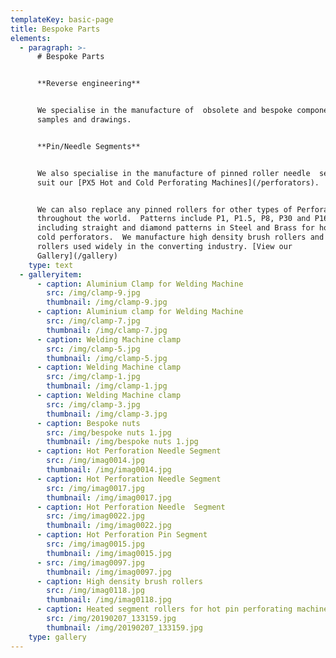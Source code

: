 ```yaml
---
templateKey: basic-page
title: Bespoke Parts
elements:
  - paragraph: >-
      # Bespoke Parts


      **Reverse engineering**


      We specialise in the manufacture of  obsolete and bespoke components from
      samples and drawings.


      **Pin/Needle Segments**


      We also specialise in the manufacture of pinned roller needle  segments to
      suit our [PX5 Hot and Cold Perforating Machines](/perforators).


      We can also replace any pinned rollers for other types of Perforators used
      throughout the world.  Patterns include P1, P1.5, P8, P30 and P160,
      including straight and diamond patterns in Steel and Brass for hot and
      cold perforators.  We manufacture high density brush rollers and heated
      rollers used widely in the converting industry. [View our
      Gallery](/gallery)
    type: text
  - galleryitem:
      - caption: Aluminium Clamp for Welding Machine
        src: /img/clamp-9.jpg
        thumbnail: /img/clamp-9.jpg
      - caption: Aluminium clamp for Welding Machine
        src: /img/clamp-7.jpg
        thumbnail: /img/clamp-7.jpg
      - caption: Welding Machine clamp
        src: /img/clamp-5.jpg
        thumbnail: /img/clamp-5.jpg
      - caption: Welding Machine clamp
        src: /img/clamp-1.jpg
        thumbnail: /img/clamp-1.jpg
      - caption: Welding Machine clamp
        src: /img/clamp-3.jpg
        thumbnail: /img/clamp-3.jpg
      - caption: Bespoke nuts
        src: /img/bespoke nuts 1.jpg
        thumbnail: /img/bespoke nuts 1.jpg
      - caption: Hot Perforation Needle Segment
        src: /img/imag0014.jpg
        thumbnail: /img/imag0014.jpg
      - caption: Hot Perforation Needle Segment
        src: /img/imag0017.jpg
        thumbnail: /img/imag0017.jpg
      - caption: Hot Perforation Needle  Segment
        src: /img/imag0022.jpg
        thumbnail: /img/imag0022.jpg
      - caption: Hot Perforation Pin Segment
        src: /img/imag0015.jpg
        thumbnail: /img/imag0015.jpg
      - src: /img/imag0097.jpg
        thumbnail: /img/imag0097.jpg
      - caption: High density brush rollers
        src: /img/imag0118.jpg
        thumbnail: /img/imag0118.jpg
      - caption: Heated segment rollers for hot pin perforating machines
        src: /img/20190207_133159.jpg
        thumbnail: /img/20190207_133159.jpg
    type: gallery
---
```


